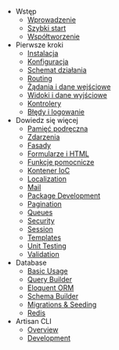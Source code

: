 - Wstęp
    - [Wprowadzenie](/introduction)
    - [Szybki start](/quick)
    - [Współtworzenie](/contributing)
- Pierwsze kroki
    - [Instalacja](/installation)
    - [Konfiguracja](/configuration)
    - [Schemat działania](/lifecycle)
    - [Routing](/routing)
    - [Żądania i dane wejściowe](/requests)
    - [Widoki i dane wyjściowe](/responses)
    - [Kontrolery](/controllers)
    - [Błędy i logowanie](/errors)
- Dowiedz się więcej
    - [Pamięć podręczna](/cache)
    - [Zdarzenia](/events)
    - [Fasady](/facades)
    - [Formularze i HTML](/html)
    - [Funkcje pomocnicze](/helpers)
    - [Kontener IoC](/ioc)
    - [Localization](/localization)
    - [Mail](/mail)
    - [Package Development](/packages_development)
    - [Pagination](/pagination)
    - [Queues](/queues)
    - [Security](/security)
    - [Session](/session)
    - [Templates](/templates)
    - [Unit Testing](/testing)
    - [Validation](/validation)
- Database
    - [Basic Usage](/database)
    - [Query Builder](/queries)
    - [Eloquent ORM](/eloquent)
    - [Schema Builder](/schema)
    - [Migrations & Seeding](/migrations)
    - [Redis](/redis)
- Artisan CLI
    - [Overview](/artisan)
    - [Development](/commands)